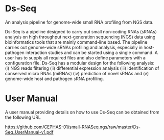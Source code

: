 # Ds-Seq
An analysis pipeline for genome-wide small RNA profiling from NGS data.

Ds-Seq is a pipeline designed to carry out small non-coding RNAs (sRNAs) analysis on high throughput next-generation sequencing (NGS) data using bioinformatics tools that are mainly command-line based. The pipeline carries out genome-wide sRNAs profiling and analysis, especially in host-pathogen interaction studies and can be started using a single command. A user has to supply all required files and also define parameters with a configuration file. Ds-Seq has a modular design for the following analysis: (i) NGS reads filtering (ii) differential expression analysis (iii) identification of conserved micro RNAs (miRNAs) (iv) prediction of novel sRNAs and (v) genome-wide host and pathogen sRNA profiling.

# User Manual
A user manual providing details on how to use Ds-Seq can be obtained from the following URL

https://github.com/CEPHAS-01/small-RNASeq.ngs/raw/master/Ds-Seq_UserManual-v1.pdf
